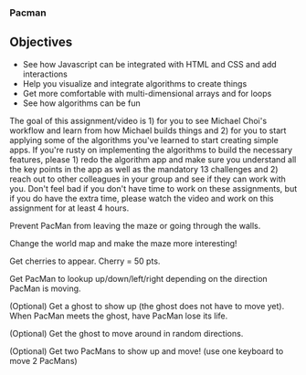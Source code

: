 ### Pacman
## Objectives
* See how Javascript can be integrated with HTML and CSS and add interactions
* Help you visualize and integrate algorithms to create things
* Get more comfortable with multi-dimensional arrays and for loops
* See how algorithms can be fun

<!-- **Video Intro** -->

The goal of this assignment/video is 1) for you to see Michael Choi's workflow and learn from how Michael builds things and 2) for you to start applying some of the algorithms you've learned to start creating simple apps.  If you're rusty on implementing the algorithms to build the necessary features, please 1) redo the algorithm app and make sure you understand all the key points in the app as well as the mandatory 13 challenges and 2) reach out to other colleagues in your group and see if they can work with you.  Don't feel bad if you don't have time to work on these assignments, but if you do have the extra time, please watch the video and work on this assignment for at least 4 hours.



Prevent PacMan from leaving the maze or going through the walls.

Change the world map and make the maze more interesting!

Get cherries to appear. Cherry = 50 pts.

Get PacMan to lookup up/down/left/right depending on the direction PacMan is moving.

(Optional) Get a ghost to show up (the ghost does not have to move yet). When PacMan meets the ghost, have PacMan lose its life.

(Optional) Get the ghost to move around in random directions.

(Optional) Get two PacMans to show up and move! (use one keyboard to move 2 PacMans)